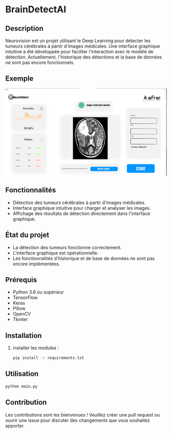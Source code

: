 # BrainDetectAI

## Description

Neurovision est un projet utilisant le Deep Learning pour détecter les tumeurs cérébrales à partir d'images médicales. Une interface graphique intuitive a été développée pour faciliter l'interaction avec le modèle de détection. Actuellement, l'historique des détections et la base de données ne sont pas encore fonctionnels.

## Exemple

![Brain Tumor Detection](readme/interface.png)

## Fonctionnalités

- Détection des tumeurs cérébrales à partir d'images médicales.
- Interface graphique intuitive pour charger et analyser les images.
- Affichage des résultats de détection directement dans l'interface graphique.

## État du projet

- La détection des tumeurs fonctionne correctement.
- L'interface graphique est opérationnelle.
- Les fonctionnalités d'historique et de base de données ne sont pas encore implémentées.

## Prérequis

- Python 3.6 ou supérieur
- TensorFlow
- Keras
- Pillow
- OpenCV
- Tkinter

## Installation

1. installer les modules :
   ```bash
   pip install -r requirements.txt
   ```


## Utilisation 

```bash
python main.py
```

## Contribution 
Les contributions sont les bienvenues ! Veuillez créer une pull request ou ouvrir une issue pour discuter des changements que vous souhaitez apporter.
